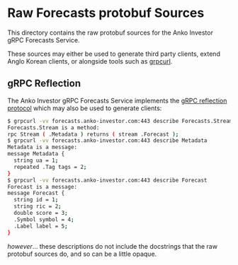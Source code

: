 # Raw Forecasts protobuf Sources

This directory contains the raw protobuf sources for the Anko Investor gRPC Forecasts Service.

These sources may either be used to generate third party clients, extend Anglo Korean clients, or alongside tools such as [grpcurl](https://github.com/fullstorydev/grpcurl).

## gRPC Reflection

The Anko Investor gRPC Forecasts Service implements the [gRPC reflection protocol](https://github.com/grpc/grpc/blob/master/doc/server-reflection.md) which may also be used to generate clients:

```bash
$ grpcurl -vv forecasts.anko-investor.com:443 describe Forecasts.Stream
Forecasts.Stream is a method:
rpc Stream ( .Metadata ) returns ( stream .Forecast );
$ grpcurl -vv forecasts.anko-investor.com:443 describe Metadata
Metadata is a message:
message Metadata {
  string ua = 1;
  repeated .Tag tags = 2;
}
$ grpcurl -vv forecasts.anko-investor.com:443 describe Forecast
Forecast is a message:
message Forecast {
  string id = 1;
  string ric = 2;
  double score = 3;
  .Symbol symbol = 4;
  .Label label = 5;
}
```
*however*... these descriptions do not include the docstrings that the raw protobuf sources do, and so can be a little opaque.
